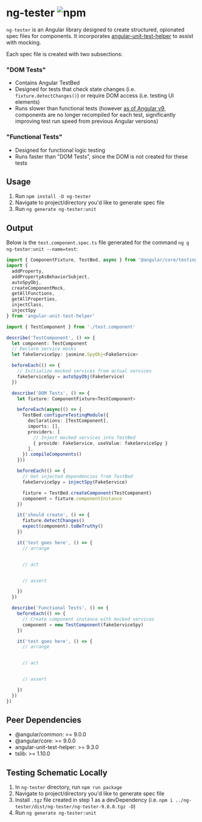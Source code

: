 # ng-tester ![npm](https://img.shields.io/npm/v/ng-tester)

`ng-tester` is an Angular library designed to create structured, opionated spec files for components. It incorporates [angular-unit-test-helper](https://www.npmjs.com/package/angular-unit-test-helper) to assist with mocking.

Each spec file is created with two subsections:

### "DOM Tests"

- Contains Angular TestBed
- Designed for tests that check state changes (i.e. `fixture.detectChanges()`) or require DOM access (i.e. testing UI elements)
- Runs slower than functional tests (however [as of Angular v9](https://blog.angular.io/version-9-of-angular-now-available-project-ivy-has-arrived-23c97b63cfa3), components are no longer recompiled for each test, significantly improving test run speed from previous Angular versions)

### "Functional Tests"

- Designed for functional logic testing
- Runs faster than "DOM Tests", since the DOM is not created for these tests

## Usage

1. Run `npm install -D ng-tester`
1. Navigate to project/directory you'd like to generate spec file
1. Run `ng generate ng-tester:unit`

## Output

Below is the `test.component.spec.ts` file generated for the command `ng g ng-tester:unit --name=test`:

```ts
import { ComponentFixture, TestBed, async } from '@angular/core/testing'
import {
  addProperty,
  addPropertyAsBehaviorSubject,
  autoSpyObj,
  createComponentMock,
  getAllFunctions,
  getAllProperties,
  injectClass,
  injectSpy
} from 'angular-unit-test-helper'

import { TestComponent } from './test.component'

describe('TestComponent', () => {
  let component: TestComponent
  // Declare service mocks
  let fakeServiceSpy: jasmine.SpyObj<FakeService>

  beforeEach(() => {
    // Initialize mocked services from actual services
    fakeServiceSpy = autoSpyObj(FakeService)
  })

  describe('DOM Tests', () => {
    let fixture: ComponentFixture<TestComponent>

    beforeEach(async(() => {
      TestBed.configureTestingModule({
        declarations: [TestComponent],
        imports: [],
        providers: [
          // Inject mocked services into TestBed
          { provide: FakeService, useValue: fakeServiceSpy }
        ],
      }).compileComponents()
    }))

    beforeEach(() => {
      // Get injected dependencies from TestBed
      fakeServiceSpy = injectSpy(FakeService)

      fixture = TestBed.createComponent(TestComponent)
      component = fixture.componentInstance
    })

    it('should create', () => {
      fixture.detectChanges()
      expect(component).toBeTruthy()
    })

    it('test goes here', () => {
      // arrange


      // act


      // assert

    })
  })

  describe('Functional Tests', () => {
    beforeEach(() => {
      // Create component instance with mocked services
      component = new TestComponent(fakeServiceSpy)
    })

    it('test goes here', () => {
      // arrange


      // act


      // assert

    })
  })
})
```

## Peer Dependencies

- @angular/common: >= 9.0.0
- @angular/core: >= 9.0.0
- angular-unit-test-helper: >= 9.3.0
- tslib: >= 1.10.0

## Testing Schematic Locally

1. In `ng-tester` directory, run `npm run package`
1. Navigate to project/directory you'd like to generate spec file
1. Install `.tgz` file created in step 1 as a devDependency (i.e. `npm i ../ng-tester/dist/ng-tester/ng-tester-9.0.0.tgz -D`)
1. Run `ng generate ng-tester:unit`
